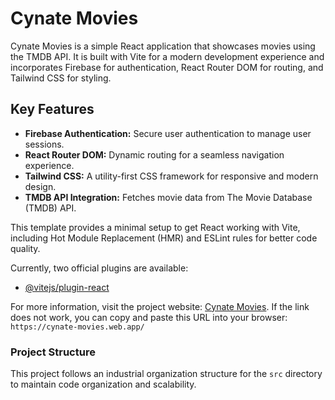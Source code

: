 # Cynate Movies

Cynate Movies is a simple React application that showcases movies using the TMDB API. It is built with Vite for a modern development experience and incorporates Firebase for authentication, React Router DOM for routing, and Tailwind CSS for styling.

## Key Features

- **Firebase Authentication:** Secure user authentication to manage user sessions.
- **React Router DOM:** Dynamic routing for a seamless navigation experience.
- **Tailwind CSS:** A utility-first CSS framework for responsive and modern design.
- **TMDB API Integration:** Fetches movie data from The Movie Database (TMDB) API.

This template provides a minimal setup to get React working with Vite, including Hot Module Replacement (HMR) and ESLint rules for better code quality.

Currently, two official plugins are available:

- [@vitejs/plugin-react](https://vitejs.dev/plugins/#vitejs-plugin-react)

For more information, visit the project website: [Cynate Movies](https://cynate-movies.web.app/). If the link does not work, you can copy and paste this URL into your browser:  
`https://cynate-movies.web.app/`

### Project Structure

This project follows an industrial organization structure for the `src` directory to maintain code organization and scalability.
